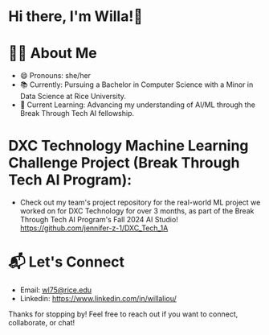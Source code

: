 # Hi there, I'm Willa!👋
# 👩‍💻 About Me
- 😄 Pronouns: she/her
- 📚 Currently: Pursuing a Bachelor in Computer Science with a Minor in Data Science at Rice University.
- 🌱 Current Learning: Advancing my understanding of AI/ML through the Break Through Tech AI fellowship.

# DXC Technology Machine Learning Challenge Project (Break Through Tech AI Program):
- Check out my team's project repository for the real-world ML project we worked on for DXC Technology for over 3 months, as part of the Break Through Tech AI Program's Fall 2024 AI Studio! https://github.com/jennifer-z-1/DXC_Tech_1A

# 📬 Let's Connect
- Email: wl75@rice.edu
- Linkedin: https://www.linkedin.com/in/willaliou/

Thanks for stopping by! Feel free to reach out if you want to connect, collaborate, or chat!

<!--
**willaliou/willaliou** is a ✨ _special_ ✨ repository because its `README.md` (this file) appears on your GitHub profile.

Here are some ideas to get you started:

- 🔭 I’m currently working on ...
- 🌱 I’m currently learning ...
- 👯 I’m looking to collaborate on ...
- 🤔 I’m looking for help with ...
- 💬 Ask me about ...
- 📫 How to reach me: ...
- 😄 Pronouns: ...
- ⚡ Fun fact: ...
-->
